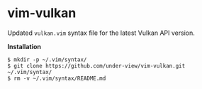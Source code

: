 # vim-vulkan

Updated `vulkan.vim` syntax file for the latest Vulkan API version.

**Installation**
```
$ mkdir -p ~/.vim/syntax/
$ git clone https://github.com/under-view/vim-vulkan.git ~/.vim/syntax/
$ rm -v ~/.vim/syntax/README.md
```
